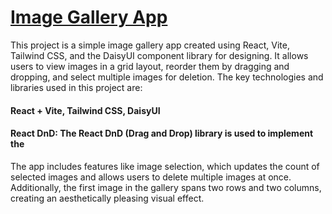 # [Image Gallery App](https://image-gallery-ollyo2.netlify.app/)

This project is a simple image gallery app created using React, Vite, Tailwind CSS, and the DaisyUI component library for designing. It allows users to view images in a grid layout, reorder them by dragging and dropping, and select multiple images for deletion. The key technologies and libraries used in this project are:

#### React + Vite, Tailwind CSS, DaisyUI

#### React DnD: The React DnD (Drag and Drop) library is used to implement the

The app includes features like image selection, which updates the count of selected images and allows users to delete multiple images at once. Additionally, the first image in the gallery spans two rows and two columns, creating an aesthetically pleasing visual effect.
